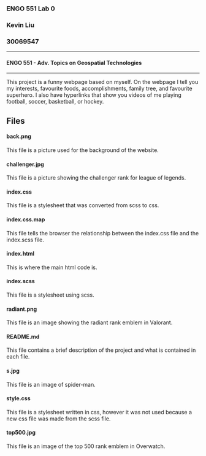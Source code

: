 ### ENGO 551 Lab 0
### Kevin Liu
### 30069547 
------------------
#### ENGO 551 - Adv. Topics on Geospatial Technologies
-------------------
This project is a funny webpage based on myself. On the webpage I tell you my interests, favourite foods, accomplishments, family tree, and favourite superhero. I also have hyperlinks that show you videos of me playing football, soccer, basketball, or hockey. 

## Files

#### back.png
This file is a picture used for the background of the website.

#### challenger.jpg
This file is a picture showing the challenger rank for league of legends.

#### index.css
This file is a stylesheet that was converted from scss to css.

#### index.css.map
This file tells the browser the relationship between the index.css file and the index.scss file.

#### index.html
This is where the main html code is.

#### index.scss
This file is a stylesheet using scss.

#### radiant.png
This file is an image showing the radiant rank emblem in Valorant.

#### README.md
This file contains a brief description of the project and what is contained in each file.

#### s.jpg
This file is an image of spider-man.

#### style.css
This file is a stylesheet written in css, however it was not used because a new css file was made from the scss file. 

#### top500.jpg
This file is an image of the top 500 rank emblem in Overwatch.
